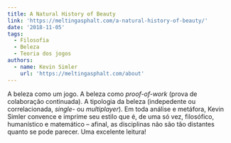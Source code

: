 ```yaml
---
title: A Natural History of Beauty
link: 'https://meltingasphalt.com/a-natural-history-of-beauty/'
date: '2018-11-05'
tags:
  - Filosofia
  - Beleza
  - Teoria dos jogos
authors:
  - name: Kevin Simler
    url: 'https://meltingasphalt.com/about'
---
```

A beleza como um jogo. A beleza como *proof-of-work* (prova de colaboração continuada). A tipologia da beleza (indepedente ou correlacionada, *single-* ou *multiplayer*). Em toda análise e metáfora, Kevin Simler convence e imprime seu estilo que é, de uma só vez, filosófico, humanístico e matemático – afinal, as disciplinas não são tão distantes quanto se pode parecer. Uma excelente leitura!
